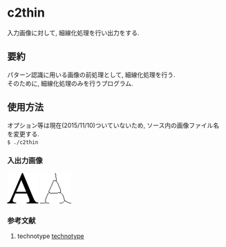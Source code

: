# c2thin
入力画像に対して, 細線化処理を行い出力をする.  

## 要約
パターン認識に用いる画像の前処理として, 細線化処理を行う.  
そのために, 細線化処理のみを行うプログラム.

## 使用方法
オプション等は現在(2015/11/10)ついていないため, ソース内の画像ファイル名を変更する.  
`$ ./c2thin`

### 入出力画像
![input][input_img]
![output][output_img]  

### 参考文献
1. technotype [technotype][reference_thin]

[input_img]: imgs/a.png
[output_img]: imgs/a_thin.png

[reference_thin]: http://www.technotype.net/tutorial/tutorial.php?fileId={Image%20processing}&sectionId={thinning-filter} "technotype"
